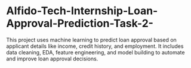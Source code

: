 # Alfido-Tech-Internship-Loan-Approval-Prediction-Task-2-
This project uses machine learning to predict loan approval based on applicant details like income, credit history, and employment. It includes data cleaning, EDA, feature engineering, and model building to automate and improve loan approval decisions.
